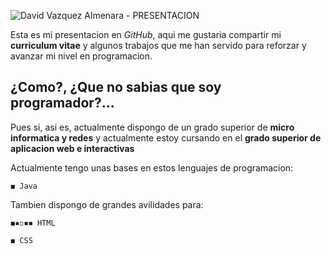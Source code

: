 ![David Vazquez Almenara - PRESENTACION](https://i.imgur.com/28nrnlH.png)

Esta es mi presentacion en *GitHub*, aqui me gustaria compartir mi **curriculum vitae** y algunos trabajos que me han servido para reforzar y avanzar mi nivel en programacion.


## ¿Como?, ¿Que no sabias que soy programador?...

Pues si, asi es, actualmente dispongo de un grado superior de **micro informatica y redes** y actualmente estoy cursando en el **grado superior de aplicacion web e interactivas**

Actualmente tengo unas bases en estos lenguajes de programacion:

```
◼ Java
```

Tambien dispongo de grandes avilidades para:

```
◼▪◽◾◾ HTML

◼ CSS
```
